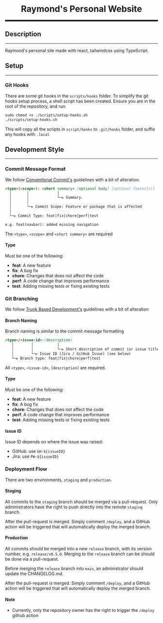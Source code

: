 <h1 align="center">Raymond's Personal Website</h1>
<hr style="height: 5px">

## Description
<hr>
Raymond's personal site made with react, tailwindcss using TypeScript.

## Setup
<hr>

### Git Hooks
There are some git hooks in the `scripts/hooks` folder. To simplify the git hooks setup process, a shell script has been created. Ensure you are in the root of the repository, and run:
```markdown
sudo chmod +x ./scripts/setup-hooks.sh
./scripts/setup-hooks.sh
```
This will copy all the scripts in `script/hooks` to `.git/hooks` folder, and suffix any hooks with `.local`
## Development Style
<hr>

### Commit Message Format
We follow [Conventional Commit's](https://www.conventionalcommits.org/en/v1.0.0/) guidelines with a bit of alteration.
```markdown
<type>(<scope>): <short summary> [optional body] [optional footer(s)]
  │       │             │
  │       │             └─⫸ Summary.
  │       │
  │       └─⫸ Commit Scope: Feature or package that is affected
  │
  └─⫸ Commit Type: feat|fix|chore|perf|test

e.g. feat(navbar): added missing navigation
```
The `<type>`, `<scope>` and `<short summary>` are required


#### Type

Must be one of the following:
* **feat**: A new feature
* **fix**: A bug fix
* **chore**: Changes that does not affect the code
* **perf**: A code change that improves performance
* **test**: Adding missing tests or fixing existing tests

### Git Branching
We follow [Trunk Based Development's](https://trunkbaseddevelopment.com) guidelines with a bit of alteration

#### Branch Naming
Branch naming is similar to the commit message formatting
```markdown
<type>/<issue-id>-[description]
   │        │           │
   │        │           └─⫸ Short description of commit (or issue title)
   │        └─⫸ Issue ID (Jira / GitHub Issue) (see below)
   └─⫸ Branch type: feat|fix|chore|perf|test

```
All `<type>`, `<issue-id>`, `[description]` are required.

#### Type

Must be one of the following:
* **feat**: A new feature
* **fix**: A bug fix
* **chore**: Changes that does not affect the code
* **perf**: A code change that improves performance
* **test**: Adding missing tests or fixing existing tests


#### Issue ID
Issue ID depends on where the issue was raised:
* GitHub: use `GH-${issueID}`
* Jira: use `PW-${issueID}`

### Deployment Flow
There are two environments, `staging` and `production`.
#### Staging
All commits to the `staging` branch should be merged via a pull-request. Only administrators have the right to push directly into the remote `staging` branch.

After the pull-request is merged. Simply comment `/deploy`, and a GitHub action will be triggered that will automatically deploy the merged branch.

#### Production
All commits should be merged into a new `release` branch, with its version number, e.g. `release/v0.5.0`. Merging to the `release` branch can be should be done via a pull-request.

Before merging the `release` branch into `main`, an administrator should update the CHANGELOG.md.

After the pull-request is merged. Simply comment `/deploy`, and a GitHub action will be triggered that will automatically deploy the merged branch.


#### Note
* Currently, only the repository owner has the right to trigger the `/deploy` github action